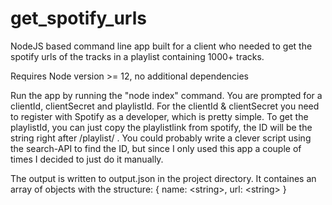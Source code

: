 # get_spotify_urls
NodeJS based command line app built for a client who needed to get the spotify urls of the tracks in a playlist containing 1000+ tracks.

Requires Node version >= 12, no additional dependencies

Run the app by running the "node index" command. You are prompted for a clientId, clientSecret and playlistId. For the clientId & clientSecret you need to register with Spotify as a developer, which is pretty simple. To get the playlistId, you can just copy the playlistlink from spotify, the ID will be the string right after /playlist/ . You could probably write a clever script using the search-API to find the ID, but since I only used this app a couple of times I decided to just do it manually. 

The output is written to output.json in the project directory. It containes an array of objects with the structure:
{
  name: \<string\>, 
  url: \<string\>
}

